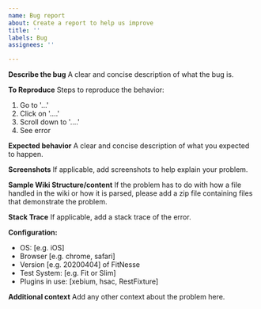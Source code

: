 ```yaml
---
name: Bug report
about: Create a report to help us improve
title: ''
labels: Bug
assignees: ''

---
```


**Describe the bug**
A clear and concise description of what the bug is.

**To Reproduce**
Steps to reproduce the behavior:
1. Go to '...'
2. Click on '....'
3. Scroll down to '....'
4. See error

**Expected behavior**
A clear and concise description of what you expected to happen.

**Screenshots**
If applicable, add screenshots to help explain your problem.

**Sample Wiki Structure/content**
If the problem has to do with how a file handled in the wiki or how it is parsed, please add a zip file containing files that demonstrate the problem.

**Stack Trace**
If applicable, add a stack trace of the error.

**Configuration:**
 - OS: [e.g. iOS]
 - Browser [e.g. chrome, safari]
 - Version [e.g. 20200404] of FitNesse
 - Test System: [e.g. Fit or Slim]
 - Plugins in use: [xebium, hsac, RestFixture]


**Additional context**
Add any other context about the problem here.
